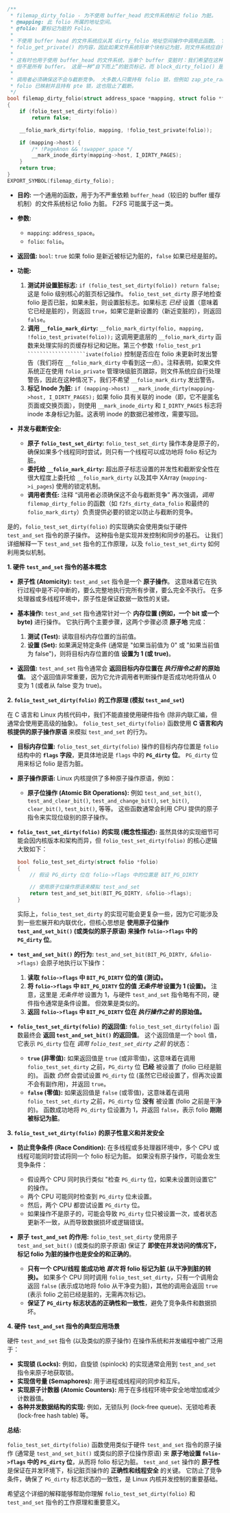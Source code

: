 ```c
/**
 * filemap_dirty_folio - 为不使用 buffer_head 的文件系统标记 folio 为脏。
 * @mapping: 此 folio 所属的地址空间。
 * @folio: 要标记为脏的 Folio。
 *
 * 不使用 buffer head 的文件系统应从其 dirty_folio 地址空间操作中调用此函数。 它忽略
 * folio_get_private() 的内容，因此如果文件系统将单个块标记为脏，则文件系统应自行处理。
 *
 * 这有时也用于使用 buffer_head 的文件系统，当单个 buffer 变脏时：我们希望在这种情况下将 folio 设置为脏，
 * 但不是所有 buffer。 这是一种“自下而上”的脏页标记，而 block_dirty_folio() 是一种“自上而下”的脏页标记。
 *
 * 调用者必须确保这不会与截断竞争。 大多数人只需持有 folio 锁，但例如 zap_pte_range() 调用时
 * folio 已映射并且持有 pte 锁，这也阻止了截断。
 */
bool filemap_dirty_folio(struct address_space *mapping, struct folio *folio)
{
	if (folio_test_set_dirty(folio))
		return false;

	__folio_mark_dirty(folio, mapping, !folio_test_private(folio));

	if (mapping->host) {
		/* !PageAnon && !swapper_space */
		__mark_inode_dirty(mapping->host, I_DIRTY_PAGES);
	}
	return true;
}
EXPORT_SYMBOL(filemap_dirty_folio);
```

* **目的:** 一个通用的函数，用于为不严重依赖 `buffer_head`（较旧的 buffer 缓存机制）的文件系统标记 folio 为脏。 F2FS 可能属于这一类。
* **参数:**
    * `mapping`: `address_space`。
    * `folio`: `folio`。
* **返回值:** `bool`: `true` 如果 folio 是新近被标记为脏的，`false` 如果已经是脏的。
* **功能:**
    1. **测试并设置脏标志:** `if (folio_test_set_dirty(folio)) return false;` 这是 folio 级别核心的脏页标记操作。 `folio_test_set_dirty` 原子地检查 folio 是否已脏，如果未脏，则设置脏标志。如果标志 *已经* 设置（意味着它已经是脏的），则返回 `true`，如果它是新设置的（新近变脏的），则返回 `false`。
    2. **调用 `__folio_mark_dirty`:** `__folio_mark_dirty(folio, mapping, !folio_test_private(folio));` 这调用更底层的 `__folio_mark_dirty` 函数来处理实际的页缓存标记和记账。第三个参数 `!folio_test_pr1   ```````````````````ivate(folio)` 控制是否应在 folio 未更新时发出警告（我们将在 `__folio_mark_dirty` 中看到这一点）。注释表明，如果文件系统正在使用 `folio_private` 管理块级脏页跟踪，则文件系统应自行处理警告，因此在这种情况下，我们不希望 `__folio_mark_dirty` 发出警告。
    3. **标记 Inode 为脏:** `if (mapping->host) __mark_inode_dirty(mapping->host, I_DIRTY_PAGES);` 如果 folio 具有关联的 inode（即，它不是匿名页面或交换页面），则使用 `__mark_inode_dirty` 和 `I_DIRTY_PAGES` 标志将 inode 本身标记为脏。这表明 inode 的数据已被修改，需要写回。

* **并发与截断安全:**
    * **原子 `folio_test_set_dirty`:** `folio_test_set_dirty` 操作本身是原子的，确保如果多个线程同时尝试，则只有一个线程可以成功地将 folio 标记为脏。
    * **委托给 `__folio_mark_dirty`:** 超出原子标志设置的并发性和截断安全性在很大程度上委托给 `__folio_mark_dirty` 以及其中 XArray (`mapping->i_pages`) 使用的锁定机制。
    * **调用者责任:** 注释 “调用者必须确保这不会与截断竞争” 再次强调，*调用* `filemap_dirty_folio` 的函数（如 `f2fs_dirty_data_folio` 和最终的 `folio_mark_dirty`）负责提供必要的锁定以防止与截断的竞争。

 是的，`folio_test_set_dirty(folio)` 的实现确实会使用类似于硬件 `test_and_set` 指令的原子操作。 这种指令是实现并发控制和同步的基石。 让我们详细解释一下 `test_and_set` 指令的工作原理，以及 `folio_test_set_dirty` 如何利用类似机制。

**1. 硬件 `test_and_set` 指令的基本概念**

* **原子性 (Atomicity):**  `test_and_set` 指令是一个 **原子操作**。 这意味着它在执行过程中是不可中断的，要么完整地执行完所有步骤，要么完全不执行。  在多处理器或多线程环境中，原子性是保证数据一致性的关键。

* **基本操作:**  `test_and_set` 指令通常针对一个 **内存位置 (例如，一个 bit 或一个 byte)** 进行操作。  它执行两个主要步骤，这两个步骤必须 **原子地** 完成：
    1. **测试 (Test):**  读取目标内存位置的当前值。
    2. **设置 (Set):**  如果满足特定条件 (通常是 "如果当前值为 0" 或 "如果当前值为 false")，则将目标内存位置的值 **设置为 1 (或 true)**。

* **返回值:**  `test_and_set` 指令通常会 **返回目标内存位置在 *执行指令之前* 的原始值**。  这个返回值非常重要，因为它允许调用者判断操作是否成功地将值从 0 变为 1 (或者从 false 变为 true)。

**2. `folio_test_set_dirty(folio)` 的工作原理 (模拟 `test_and_set`)**

在 C 语言和 Linux 内核代码中，我们不能直接使用硬件指令 (除非内联汇编，但通常会使用更高级的抽象)。  `folio_test_set_dirty(folio)` 函数使用 **C 语言和内核提供的原子操作原语** 来模拟 `test_and_set` 的行为。

* **目标内存位置:**  `folio_test_set_dirty(folio)` 操作的目标内存位置是 `folio` 结构中的 **`flags` 字段**，更具体地说是 `flags` 中的 **`PG_dirty` 位**。  `PG_dirty` 位用来标记 folio 是否为脏。

* **原子操作原语:**  Linux 内核提供了多种原子操作原语，例如：
    * **原子位操作 (Atomic Bit Operations):**  例如 `test_and_set_bit()`, `test_and_clear_bit()`, `test_and_change_bit()`, `set_bit()`, `clear_bit()`, `test_bit()`, 等等。  这些函数通常会利用 CPU 提供的原子指令来实现位级别的原子操作。

* **`folio_test_set_dirty(folio)` 的实现 (概念性描述):**  虽然具体的实现细节可能会因内核版本和架构而异，但 `folio_test_set_dirty(folio)` 的核心逻辑大致如下：

   ```c
   bool folio_test_set_dirty(struct folio *folio)
   {
       // 假设 PG_dirty 位在 folio->flags 中的位置是 BIT_PG_DIRTY

       // 使用原子位操作原语来模拟 test_and_set
       return test_and_set_bit(BIT_PG_DIRTY, &folio->flags);
   }
   ```

   实际上，`folio_test_set_dirty` 的实现可能会更复杂一些，因为它可能涉及到一些宏展开和内联优化，但核心思想是 **使用原子位操作 `test_and_set_bit()` (或类似的原子原语) 来操作 `folio->flags` 中的 `PG_dirty` 位**。

* **`test_and_set_bit()` 的行为:**  `test_and_set_bit(BIT_PG_DIRTY, &folio->flags)`  会原子地执行以下操作：
    1. **读取 `folio->flags` 中 `BIT_PG_DIRTY` 位的值 (测试)。**
    2. **将 `folio->flags` 中 `BIT_PG_DIRTY` 位的值 *无条件地* 设置为 1 (设置)。**  注意，这里是 *无条件地* 设置为 1，与硬件 `test_and_set` 指令略有不同，硬件指令通常是条件设置。  但效果是类似的。
    3. **返回 `folio->flags` 中 `BIT_PG_DIRTY` 位在 *执行操作之前* 的原始值。**

* **`folio_test_set_dirty(folio)` 的返回值:**  `folio_test_set_dirty(folio)` 函数最终会 **返回 `test_and_set_bit()` 的返回值**。  这个返回值是一个 `bool` 值，它表示 `PG_dirty` 位在 *调用 `folio_test_set_dirty` 之前* 的状态：
    * **`true` (非零值):**  如果返回值是 `true` (或非零值)，这意味着在调用 `folio_test_set_dirty` 之前，`PG_dirty` 位 **已经** 被设置了 (folio 已经是脏的)。  函数 *仍然* 会尝试设置 `PG_dirty` 位 (虽然它已经设置了，但再次设置不会有副作用)，并返回 `true`。
    * **`false` (零值):**  如果返回值是 `false` (或零值)，这意味着在调用 `folio_test_set_dirty` 之前，`PG_dirty` 位 **没有** 被设置 (folio 之前是干净的)。  函数成功地将 `PG_dirty` 位设置为 1，并返回 `false`，表示 folio **刚刚被标记为脏**。

**3. `folio_test_set_dirty(folio)` 的原子性意义和并发安全**

* **防止竞争条件 (Race Condition):**  在多线程或多处理器环境中，多个 CPU 或线程可能同时尝试将同一个 folio 标记为脏。  如果没有原子操作，可能会发生竞争条件：
    * 假设两个 CPU 同时执行类似 "检查 `PG_dirty` 位，如果未设置则设置它" 的操作。
    * 两个 CPU 可能同时检查到 `PG_dirty` 位未设置。
    * 然后，两个 CPU 都尝试设置 `PG_dirty` 位。
    * 如果操作不是原子的，可能会导致 `PG_dirty` 位只被设置一次，或者状态更新不一致，从而导致数据损坏或逻辑错误。

* **原子 `test_and_set` 的作用:**  `folio_test_set_dirty` 使用原子 `test_and_set_bit()` (或类似的原子原语) 保证了 **即使在并发访问的情况下，标记 folio 为脏的操作也是安全的和正确的**。
    * **只有一个 CPU/线程 能成功地 *首次* 将 folio 标记为脏 (从干净到脏的转换)。**  如果多个 CPU 同时调用 `folio_test_set_dirty`，只有一个调用会返回 `false` (表示成功地将 folio 从干净变为脏)，其他的调用会返回 `true` (表示 folio 之前已经是脏的，无需再次标记)。
    * **保证了 `PG_dirty` 标志状态的正确性和一致性**，避免了竞争条件和数据损坏。

**4. 硬件 `test_and_set` 指令的典型应用场景**

硬件 `test_and_set` 指令 (以及类似的原子操作) 在操作系统和并发编程中被广泛用于：

* **实现锁 (Locks):**  例如，自旋锁 (spinlock) 的实现通常会用到 `test_and_set` 指令来原子地获取锁。
* **实现信号量 (Semaphores):**  用于进程或线程间的同步和互斥。
* **实现原子计数器 (Atomic Counters):**  用于在多线程环境中安全地增加或减少计数器值。
* **各种并发数据结构的实现:**  例如，无锁队列 (lock-free queue)、无锁哈希表 (lock-free hash table) 等。

**总结:**

`folio_test_set_dirty(folio)` 函数使用类似于硬件 `test_and_set` 指令的原子操作 (通常是 `test_and_set_bit()` 或类似的原子位操作原语) 来 **原子地设置 `folio->flags` 中的 `PG_dirty` 位**，从而将 folio 标记为脏。  `test_and_set` 操作的 **原子性** 是保证在并发环境下，标记脏页操作的 **正确性和线程安全** 的关键。  它防止了竞争条件，确保了 `PG_dirty` 标志状态的一致性，是 Linux 内核并发控制的重要基础。

希望这个详细的解释能够帮助你理解 `folio_test_set_dirty(folio)` 和 `test_and_set` 指令的工作原理和重要意义。

